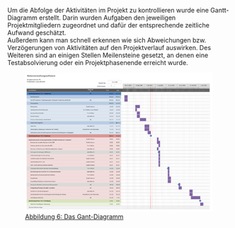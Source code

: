 Um die Abfolge der Aktivitäten im Projekt zu kontrollieren wurde eine Gantt-Diagramm erstellt. Darin wurden Aufgaben den jeweiligen Projektmitgliedern zugeordnet und dafür der entsprechende zeitliche Aufwand geschätzt.           
Außerdem kann man schnell erkennen wie sich Abweichungen bzw. Verzögerungen von Aktivitäten auf den Projektverlauf auswirken. Des Weiteren sind an einigen Stellen Meilensteine gesetzt, an denen eine Testabsolvierung oder ein Projektphasenende erreicht wurde.

<figure>
  <a href="https://raw.githubusercontent.com/notenverwaltung/Notenverwaltungssoftware/master/Bilder/Gant-Diagramm.png" data-toggle="lightbox" data-title="Ganttdiagramm" data-footer="Ablauf der Projektplanung"> 
  <img src="https://raw.githubusercontent.com/notenverwaltung/Notenverwaltungssoftware/master/Bilder/Gant-Diagramm.png" class="img-fluid">
  <figcaption>Abbildung 6: Das Gant-Diagramm</figcaption>
</figure>


